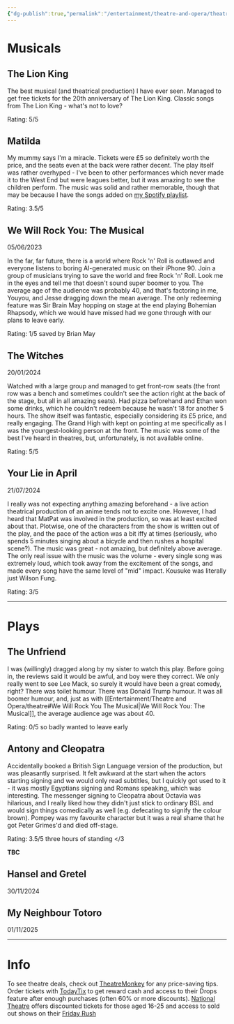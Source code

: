 ```yaml
---
{"dg-publish":true,"permalink":"/entertainment/theatre-and-opera/theatre/","tags":["theatre","days-out","entertainment","reviews","hobby"]}
---
```


# Musicals
## The Lion King

The best musical (and theatrical production) I have ever seen. Managed to get free tickets for the 20th anniversary of The Lion King. Classic songs from The Lion King - what's not to love?

Rating: 5/5


## Matilda

My mummy says I'm a miracle. Tickets were £5 so definitely worth the price, and the seats even at the back were rather decent. The play itself was rather overhyped - I've been to other performances which never made it to the West End but were leagues better, but it was amazing to see the children perform. The music was solid and rather memorable, though that may be because I have the songs added on [my Spotify playlist](https://open.spotify.com/playlist/7f5KIZBfVpgwnWoeBxW1aw?si=354c3474a7d3422f).

Rating: 3.5/5


## We Will Rock You: The Musical
05/06/2023

In the far, far future, there is a world where Rock 'n' Roll is outlawed and everyone listens to boring AI-generated music on their iPhone 90. Join a group of musicians trying to save the world and free Rock 'n' Roll.
Look me in the eyes and tell me that doesn't sound super boomer to you.
The average age of the audience was probably 40, and that's factoring in me, Youyou, and Jesse dragging down the mean average.
The only redeeming feature was Sir Brain May hopping on stage at the end playing Bohemian Rhapsody, which we would have missed had we gone through with our plans to leave early.

Rating: 1/5
saved by Brian May


## The Witches
20/01/2024

<script src="https://cdn.jsdelivr.net/npm/publicalbum@latest/embed-ui.min.js" async></script>
<div class="pa-gallery-player-widget" style="width:100%; height:480px; display:none;"
  data-link="https://photos.app.goo.gl/ADkiJGty9PbnYxsV9"
  data-title="TheWitches"
  data-description="8 new items added to shared album"
  data-background-color="transparent">
  <object data="https://lh3.googleusercontent.com/pw/AP1GczMSki-far_igRa97ZjfJtzyZ8xVi5iC5cuN1i6NYHkd8hndF9ITju_Ytx4pTzwbEhDXjo5Ovt6QcGhAvQfDdjDTqJSXoPo40x_A0c5yyEtrx4dg7sg=w1920-h1080"></object>
  <object data="https://lh3.googleusercontent.com/pw/AP1GczN-DCoYtjBc4fFX3xQRC3XT1hXspmkFaArHMmcwhrDUDDQ3lry8BZ68wEubiypsm6kDV9EzJoh76rThBy-xcGj0-X1uAnEQS1j7olBNM9VJ8mXgon4=w1920-h1080"></object>
  <object data="https://lh3.googleusercontent.com/pw/AP1GczN-6Zrd0WzBUduuRx6bVRZPDffl5ZTJLW4NBSF4-rxnbMzbWMiYIE0jt7uI1ed4z8ExYRaPni378Tm8sVmlw2RljzPBhg0OSxJPXWVpYuv60RLJm0o=w1920-h1080"></object>
  <object data="https://lh3.googleusercontent.com/pw/AP1GczOhtD4caXwkGLXXhnJqaWdxKYFUEw2c1HkLvja2o9wBy3c7JahSQKOH7NxZR-LanWOupRJOx0EiGc07zQLA_xeRZytkzE93G-YiKvF8HtnnheVC75A=w1920-h1080"></object>
  <object data="https://lh3.googleusercontent.com/pw/AP1GczMTo8l5C2ArmP4kHYwYBmdb0rI7PQ3Ax6eCEFhwqrRgRNhL-NB95xhbIxnNhPhQFHDSHPm4Diqa2OhKzljP-0RpjtKVoVw3O9ChJg95EwYuGX8e3sg=w1920-h1080"></object>
  <object data="https://lh3.googleusercontent.com/pw/AP1GczM6mR0gZnv_OxdLabML4oWP1Ppzr_X1ZwqR-CyzKaVJ_TKLrPY9fn5QWRJ_fe517ayr5KaIov-_1JOzp0vvOoh5s2uHOmrvrs4-euX977Tp_OdRpwk=w1920-h1080"></object>
  <object data="https://lh3.googleusercontent.com/pw/AP1GczM54GZXvbj0SdeUHQlMCeba0MkLSSeXZx8dyg8v14tE4jfrNj6U3A-8ckaS67O_ISw2YE8LVuCpxGDlqrGYGSNqgPUrvD2y8qBD8fYNqDiJZ5hP3YE=w1920-h1080"></object>
  <object data="https://lh3.googleusercontent.com/pw/AP1GczNVahskBoll5Mi8XawGG-Q7Dp4WK7YcKRop3eViK-AZxbXGXY_nX57RalBN64zx5O3x5cgBEpBEtK0hwGEHLaLmMqz-Q7uWY81_SVZKJ5F_xcixJyM=w1920-h1080"></object>
</div>



Watched with a large group and managed to get front-row seats (the front row was a bench and sometimes couldn't see the action right at the back of the stage, but all in all amazing seats). Had pizza beforehand and Ethan won some drinks, which he couldn't redeem because he wasn't 18 for another 5 hours.
The show itself was fantastic, especially considering its £5 price, and really engaging. The Grand High with kept on pointing at me specifically as I was the youngest-looking person at the front. The music was some of the best I've heard in theatres, but, unfortunately, is not available online.

Rating: 5/5


## Your Lie in April
21/07/2024

<script src="https://cdn.jsdelivr.net/npm/publicalbum@latest/embed-ui.min.js" async></script>
<div class="pa-gallery-player-widget" style="width:100%; height:480px; display:none;"
  data-link="https://photos.app.goo.gl/zSAFq57Ds2By4YGy8"
  data-title="YourLieInApril"
  data-description="5 new items added to shared album"
  data-background-color="transparent">
  <object data="https://lh3.googleusercontent.com/pw/AP1GczPhi619uUkc-rONGBHuZ_btaNPeBFxL8GCXRs3VC88lbCTUKqJxvgK5iGQFu7gHo51p2q8Sw6adZUiSHc7IC7Z-FFpuDZG3sJHtHmsSIf5wt4h8FCs=w1920-h1080"></object>
  <object data="https://lh3.googleusercontent.com/pw/AP1GczOB3zhLg2zV8lqjROX2tl3jMXjp-XEQ9gunTDxXlDSqgNFAzCEo7kPyVPBSD1EL5yOm4g73qq7PCVO74HJGQYlFdwW3IXPoEk8l6Rw4HAHPaAM69eM=w1920-h1080"></object>
  <object data="https://lh3.googleusercontent.com/pw/AP1GczNeoxtP9ag2LpHZwoPnzre_tBw1q1TNcvzV1lktNbtg_E4Uq2uFOI3xRmFD1MQbop3B3CRfIptXqDrq04hSuQ9EMw4BSed1NldMnEgRogrNjuaLKWA=w1920-h1080"></object>
  <object data="https://lh3.googleusercontent.com/pw/AP1GczNrj1r7ho8aYXuPC3rGBj2T2120yTwIbshk1-p6XZeBa74ls10rmYpfVXCShPOvlXcrkXTxNjO-9Ipm3Qv1qU_Al1bANmkA3Hrst1NuO-VG1zrqOtg=w1920-h1080"></object>
  <object data="https://lh3.googleusercontent.com/pw/AP1GczOP33PXsPqKJCQb9v0dkvz3XA7M_NQjNnoMKTrU3AdonB7HmmNWCEB4RH-_Z1myI8rR0Z6smwFZpTkR8FlohWPWbxOf5zqhun5MKZnDZ88m1TJz3PU=w1920-h1080"></object>
</div>


I really was not expecting anything amazing beforehand - a live action theatrical production of an anime tends not to excite one. However, I had heard that MatPat was involved in the production, so was at least excited about that. Plotwise, one of the characters from the show is written out of the play, and the pace of the action was a bit iffy at times (seriously, who spends 5 minutes singing about a bicycle and then rushes a hospital scene?).
The music was great - not amazing, but definitely above average. The only real issue with the music was the volume - every single song was extremely loud, which took away from the excitement of the songs, and made every song have the same level of "mid" impact.
Kousuke was literally just Wilson Fung.

Rating: 3/5


---

# Plays
## The Unfriend

I was (willingly) dragged along by my sister to watch this play. Before going in, the reviews said it would be awful, and boy were they correct. We only really went to see Lee Mack, so surely it would have been a great comedy, right?
There was toilet humour. There was Donald Trump humour. It was all boomer humour, and, just as with [[Entertainment/Theatre and Opera/theatre#We Will Rock You The Musical\|We Will Rock You: The Musical]], the average audience age was about 40.

Rating: 0/5
so badly wanted to leave early

## Antony and Cleopatra

<script src="https://cdn.jsdelivr.net/npm/publicalbum@latest/embed-ui.min.js" async></script>
<div class="pa-gallery-player-widget" style="width:100%; height:480px; display:none;"
  data-link="https://photos.app.goo.gl/KPBSH9sdWrM65bar7"
  data-title="AntonyAndCleopatra"
  data-description="7 new items added to shared album"
  data-background-color="transparent">
  <object data="https://lh3.googleusercontent.com/pw/AP1GczN6gvioDKRDp8uXfnsXW3tdHUYhmEOGS5Rc76MwW09T4N3TKG9nPoT_cHu0h7eDKWnsp84jWfYrV5DThoQKdtJS9xFxEz6FBgKtiYL12xD1Gvk-Gxk=w1920-h1080"></object>
  <object data="https://lh3.googleusercontent.com/pw/AP1GczOcWBC8f6i9eDYuJr8HO2SeC3Vr_4ufdWLtwCWLl2X6oG0HYANDcha3Zj9Ddu0g506OKkEoEt4LoyBMp6qXewlN16DJ-FEENrr_hrrvorXsMbzMxCM=w1920-h1080"></object>
  <object data="https://lh3.googleusercontent.com/pw/AP1GczMr9cC_R2-Sbnxl_-vB68gcgfP2we60L0VJT68WNtHOvOz3Z0Oh4t64N0S6RNjmcf795gG-gii_RenvjlUPOnaxn2tvvSBkqBrLgW0H9oTWk7cAjuQ=w1920-h1080"></object>
  <object data="https://lh3.googleusercontent.com/pw/AP1GczON-9CRYf9FBva-ixR5kjk9N5HvOhih0YeRwudpus0YEKyi8yrf7-VeaWfheK3RLOobnjx73vedMPSkI6rB2atrHHgalm3DSAkvbNCZMyfAXMoHm5A=w1920-h1080"></object>
  <object data="https://lh3.googleusercontent.com/pw/AP1GczOlmwMYYFQiDIS3mtpzXwikForZoEGJMdLyvJJKINFfYLVO6wz6z4SIEse4zMxZ7QMOWNc6uGnCPgNtIi7QgjuvMX1tEygrMbZb8WfmTsnO4LUyNas=w1920-h1080"></object>
  <object data="https://lh3.googleusercontent.com/pw/AP1GczMbR5V9MlemoADp1DilTfX_zpFkDSiF7pCN_JCmDd16kVqdHyyE1pQdnKuNRKoQ6-rYM9Mo6CIKnYMfQZCXj_i7M4gc2rVCgJLM_Ljyx14WpaHUC9c=w1920-h1080"></object>
  <object data="https://lh3.googleusercontent.com/pw/AP1GczMHWS7Q2FER2VH816UZd5jkjZg80CgrOVj7Z0T9kyXY21NCFKrN1kVzc9lP6us1Fifu5_RTb6MtcVdBIxtETG-UhnMKfzLO3qyfvnc7Ot85tVOGhlc=w1920-h1080"></object>
</div>


Accidentally booked a British Sign Language version of the production, but was pleasantly surprised. It felt awkward at the start when the actors starting signing and we would only read subtitles, but I quickly got used to it - it was mostly Egyptians signing and Romans speaking, which was interesting. The messenger signing to Cleopatra about Octavia was hilarious, and I really liked how they didn't just stick to ordinary BSL and would sign things comedically as well (e.g. defecating to signify the colour brown).
Pompey was my favourite character but it was a real shame that he got Peter Grimes'd and died off-stage.

Rating: 3.5/5
three hours of standing </3

__TBC__
## Hansel and Gretel
30/11/2024
## My Neighbour Totoro
01/11/2025


---
# Info

To see theatre deals, check out [TheatreMonkey](https://www.theatremonkey.com/) for any price-saving tips.
Order tickets with [TodayTix](https://www.todaytix.com/london/category/all-shows) to get reward cash and access to their Drops feature after enough purchases (often 60% or more discounts).
[National Theatre](https://www.nationaltheatre.org.uk/16-25-tickets/) offers discounted tickets for those aged 16-25 and access to sold out shows on their [Friday Rush](https://www.nationaltheatre.org.uk/fridayrush/)
